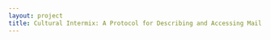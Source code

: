 ```yaml
--- 
layout: project 
title: Cultural Intermix: A Protocol for Describing and Accessing Mail Art Collections
---
```



